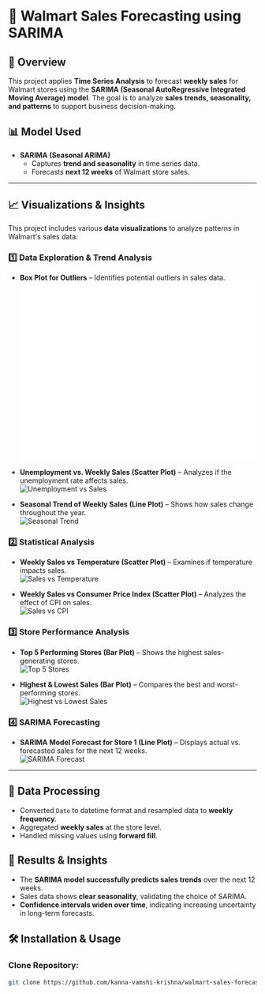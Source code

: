 # 🛒 Walmart Sales Forecasting using SARIMA

## 📌 Overview
This project applies **Time Series Analysis** to forecast **weekly sales** for Walmart stores using the **SARIMA (Seasonal AutoRegressive Integrated Moving Average) model**. The goal is to analyze **sales trends, seasonality, and patterns** to support business decision-making.

## 📊 Model Used
- **SARIMA (Seasonal ARIMA)**  
  - Captures **trend and seasonality** in time series data.  
  - Forecasts **next 12 weeks** of Walmart store sales.  

---

## 📈 Visualizations & Insights  
This project includes various **data visualizations** to analyze patterns in Walmart's sales data:

### **1️⃣ Data Exploration & Trend Analysis**
- **Box Plot for Outliers** – Identifies potential outliers in sales data.  
  ![Box Plot](boxplot_walmart.png)

- **Unemployment vs. Weekly Sales (Scatter Plot)** – Analyzes if the unemployment rate affects sales.  
  ![Unemployment vs Sales](unemployement_vs_sales.png)

- **Seasonal Trend of Weekly Sales (Line Plot)** – Shows how sales change throughout the year.  
  ![Seasonal Trend](seasonal_trend.png)

### **2️⃣ Statistical Analysis**
- **Weekly Sales vs Temperature (Scatter Plot)** – Examines if temperature impacts sales.  
  ![Sales vs Temperature](sales_vs_temp.png)

- **Weekly Sales vs Consumer Price Index (Scatter Plot)** – Analyzes the effect of CPI on sales.  
  ![Sales vs CPI](sales_vs_cpi.png)

### **3️⃣ Store Performance Analysis**
- **Top 5 Performing Stores (Bar Plot)** – Shows the highest sales-generating stores.  
  ![Top 5 Stores](top_5_stores.png)

- **Highest & Lowest Sales (Bar Plot)** – Compares the best and worst-performing stores.  
  ![Highest vs Lowest Sales](highest_vs_lowest_sales.png)

### **4️⃣ SARIMA Forecasting**
- **SARIMA Model Forecast for Store 1 (Line Plot)** – Displays actual vs. forecasted sales for the next 12 weeks.  
  ![SARIMA Forecast](sarima_forecast.png)

---

## 🔢 Data Processing
- Converted `Date` to datetime format and resampled data to **weekly frequency**.  
- Aggregated **weekly sales** at the store level.  
- Handled missing values using **forward fill**.

## 🚀 Results & Insights
- The **SARIMA model successfully predicts sales trends** over the next 12 weeks.  
- Sales data shows **clear seasonality**, validating the choice of SARIMA.  
- **Confidence intervals widen over time**, indicating increasing uncertainty in long-term forecasts.

## 🛠️ Installation & Usage
### Clone Repository:
```bash
git clone https://github.com/kanna-vamshi-krishna/walmart-sales-forecast.git

